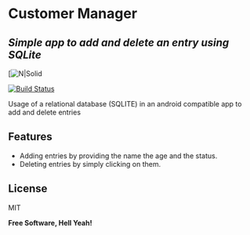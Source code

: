 # Customer Manager
## _Simple app to add and delete an entry using SQLite_

[![N|Solid](https://res.cloudinary.com/dxobgdfyq/image/upload/w_700/v1675263078/project3_z3wika.png)

[![Build Status](https://travis-ci.org/joemccann/dillinger.svg?branch=master)](https://travis-ci.org/joemccann/dillinger)

Usage of a relational database (SQLITE) in an android compatible app to add and delete entries

## Features

- Adding entries by providing the name the age and the status.
- Deleting entries by simply clicking on them.

## License

MIT

**Free Software, Hell Yeah!**
